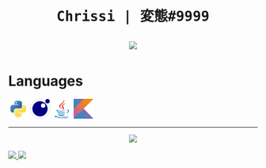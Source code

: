 <h1 align="center"><pre>Chrissi | 変態#9999</pre></h1>
<p align="center">
        <img  src="https://discord.c99.nl/widget/theme-3/589898942527963157.png" style='padding: 5px;'>

</p>

# Languages

<div >
<a href="https://www.python.org/"><img src="https://raw.githubusercontent.com/devicons/devicon/master/icons/python/python-original.svg" width="40" alt="Python"></a>
<a href="https://www.lua.org/"><img src="https://raw.githubusercontent.com/devicons/devicon/master/icons/lua/lua-original.svg" width="40" alt="Kotlin"></a>
  <a href="ttps://www.java.com/"><img src="https://raw.githubusercontent.com/devicons/devicon/master/icons/java/java-original.svg" width="40" alt="Kotlin"></a>
  <a href="https://kotlinlang.org/"><img src="https://raw.githubusercontent.com/devicons/devicon/master/icons/kotlin/kotlin-original.svg" width="40" alt="Kotlin"></a>
</div>


<hr></hr>
<p align="center">
<img width=500; src="http://github-readme-streak-stats.herokuapp.com?user=ChrissisCodeXD&theme=tokyonight_duo&hide_border=true&locale=de"></img>
</p>
<a href="https://github.com/anuraghazra/github-readme-stats">
<img src="https://github-readme-stats.vercel.app/api?username=ChrissisCodeXD&show_icons=true&hide=issues&icon_color=C9D1D9&hide_border=true&title_color=C9D1D9&bg_color=0D1117&theme=tokyonight_duo&hide_border=true"></img>
</a>
<a href="https://github.com/anuraghazra/convoychat">
<img height=150; src="https://github-readme-stats.vercel.app/api/top-langs/?username=ChrissisCodeXD&layout=compact&bg_color=0D1117&theme=tokyonight_duo&hide_border=true"></img>
</a>
